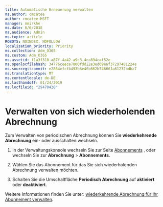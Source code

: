 ```yaml
---
title: Automatische Erneuerung verwalten
ms.author: cmcatee
author: cmcatee-MSFT
manager: mnirkhe
ms.date: 6/6/2018
ms.audience: Admin
ms.topic: article
ROBOTS: NOINDEX, NOFOLLOW
localization_priority: Priority
ms.collection: Adm_O365
ms.custom: Adm_O365
ms.assetid: f1a3f310-a87f-4a42-a9c3-4ea894caf52e
ms.openlocfilehash: 34776ceece7800fdd22e3ed69e6f37207481224e
ms.sourcegitcommit: e2864efcfb493b6e46b662b746661a61232bdba7
ms.translationtype: MT
ms.contentlocale: de-DE
ms.lasthandoff: 01/24/2019
ms.locfileid: "29470428"
---
```

# <a name="manage-recurring-billing"></a>Verwalten von sich wiederholenden Abrechnung

Zum Verwalten von periodischen Abrechnung können Sie **wiederkehrende Abrechnung** ein- oder ausschalten wechseln. 
  
1. In der Verwaltungskonsole wechseln Sie zur Seite [Abonnements](https://go.microsoft.com/fwlink/p/?linkid=842054) , oder wechseln Sie zur **Abrechnung** \> **Abonnements**.
    
2. Wählen Sie das Abonnement für das Sie sich wiederholenden Abrechnung verwalten möchten.
    
3. Schalten Sie die Umschaltfläche **Periodisch Abrechnung** auf **aktiviert** oder **deaktiviert**.
    
Weitere Informationen finden Sie unter: [wiederkehrende Abrechnung für Ihr Abonnement verwalten](https://support.office.com/article/8d83b530-f4ca-47f6-a666-e5791cbacc7e).
  

